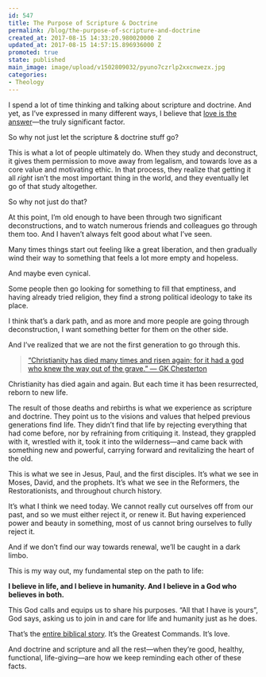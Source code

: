 ```yaml
---
id: 547
title: The Purpose of Scripture & Doctrine
permalink: /blog/the-purpose-of-scripture-and-doctrine
created_at: 2017-08-15 14:33:20.980020000 Z
updated_at: 2017-08-15 14:57:15.896936000 Z
promoted: true
state: published
main_image: image/upload/v1502809032/pyuno7czrlp2xxcnwezx.jpg
categories:
- Theology
---
```

I spend a lot of time thinking and talking about scripture and doctrine. And yet, as I’ve expressed in many different ways, I believe that [love is the answer](http://micahredding.com/blog/christianity-is-love)—the truly significant factor. 

So why not just let the scripture & doctrine stuff go?

This is what a lot of people ultimately do. When they study and deconstruct, it gives them permission to move away from legalism, and towards love as a core value and motivating ethic. In that process, they realize that getting it all *right* isn’t the most important thing in the world, and they eventually let go of that study altogether.

So why not just do that?

At this point, I’m old enough to have been through two significant deconstructions, and to watch numerous friends and colleagues go through them too. And I haven’t always felt good about what I’ve seen. 

Many times things start out feeling like a great liberation, and then gradually wind their way to something that feels a lot more empty and hopeless. 

And maybe even cynical. 

Some people then go looking for something to fill that emptiness, and having already tried religion, they find a strong political ideology to take its place. 

I think that’s a dark path, and as more and more people are going through deconstruction, I want something better for them on the other side. 

And I’ve realized that we are not the first generation to go through this.

> [“Christianity has died many times and risen again; for it had a god who knew the way out of the grave.” — GK Chesterton](https://twitter.com/intent/tweet?text=%E2%80%9CChristianity%20has%20died%20many%20times%20and%20risen%20again%3B%20for%20it%20had%20a%20god%20who%20knew%20the%20way%20out%20of%20the%20grave.%E2%80%9D%20%E2%80%94%20Chesterton&related=undefined&url=http%3A%2F%2Fmicahredding.com%2Fblog%2Fthe-purpose-of-scripture-and-doctrine)

Christianity has died again and again. But each time it has been resurrected, reborn to new life. 

The result of those deaths and rebirths is what we experience as scripture and doctrine. They point us to the visions and values that helped previous generations find life. They didn’t find that life by rejecting everything that had come before, nor by refraining from critiquing it. Instead, they grappled with it, wrestled with it, took it into the wilderness—and came back with something new and powerful, carrying forward and revitalizing the heart of the old.

This is what we see in Jesus, Paul, and the first disciples. It’s what we see in Moses, David, and the prophets. It’s what we see in the Reformers, the Restorationists, and throughout church history.

It’s what I think we need today. We cannot really cut ourselves off from our past, and so we must either reject it, or renew it. But having experienced power and beauty in something, most of us cannot bring ourselves to fully reject it. 

And if we don’t find our way towards renewal, we’ll be caught in a dark limbo.

This is my way out, my fundamental step on the path to life:

**I believe in life, and I believe in humanity. And I believe in a God who believes in both.**

This God calls and equips us to share his purposes. “All that I have is yours”, God says, asking us to join in and care for life and humanity just as he does. 

That’s the [entire biblical story](http://micahredding.com/blog/partnership-with-god). It’s the Greatest Commands. It’s love.

And doctrine and scripture and all the rest—when they’re good, healthy, functional, life-giving—are how we keep reminding each other of these facts.
